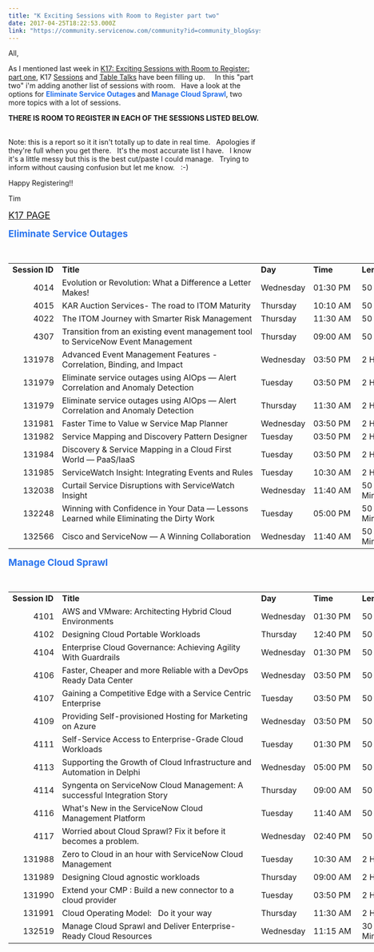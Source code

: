 ```yaml
---
title: "K Exciting Sessions with Room to Register part two"
date: 2017-04-25T18:22:53.000Z
link: "https://community.servicenow.com/community?id=community_blog&sys_id=726c6ea1dbd0dbc01dcaf3231f9619db"
---
```

<p>All,</p><p>As I mentioned last week in <a title="K17: Exciting Sessions with Room to Register: part one" __default_attr="6681" __jive_macro_name="blogpost" class="jive_macro jive_macro_blogpost" data-orig-content="K17: Exciting Sessions with Room to Register: part one" data-renderedposition="31.116668701171875_183.23333740234375_365_17" href="/community?id=community_blog&sys_id=902ee26ddbd0dbc01dcaf3231f961991">K17: Exciting Sessions with Room to Register: part one</a>, K17 <a title="nowledge.servicenowevents.com/connect/search.ww" href="https://knowledge.servicenowevents.com/connect/search.ww">Sessions</a> and <a title="" _jive_internal="true" href="/community/knowledge-user-conference/knowledge17/table-talks">Table Talks</a> have been filling up.     In this "part two" i'm adding another list of sessions with room.   Have a look at the options for <span style="color: #2873ee;"><strong> Eliminate Service Outages </strong></span>and<span style="color: #2873ee;"><strong> Manage Cloud Sprawl</strong></span>, two more topics with a lot of sessions.</p><p></p><p><strong>THERE IS ROOM TO REGISTER IN EACH OF THE SESSIONS LISTED BELOW.   </strong></p><p></p><p>Note: this is a report so it it isn't totally up to date in real time.   Apologies if they're full when you get there.   It's the most accurate list I have.   I know it's a little messy but this is the best cut/paste I could manage.   Trying to inform without causing confusion but let me know.   :-)</p><p></p><p>Happy Registering!!</p><p>Tim</p><p></p><p></p><p><span style="font-size: 14pt;"><a title="nowledge.servicenow.com/register-pricing.html" href="https://knowledge.servicenow.com/register-pricing.html">K17 PAGE</a></span></p><p></p><p><span style="color: #2873ee; font-size: 14pt;"><strong>Eliminate Service Outages</strong></span></p><p>           </p><table border="0" cellpadding="0" cellspacing="0" style="width: 1149px;"><tbody><tr><td colspan="1"><strong>Session ID</strong></td><td colspan="1"><strong>Title</strong></td><td colspan="1"><strong>Day</strong></td><td colspan="1"><strong>Time</strong></td><td colspan="1"><strong>Length</strong></td><td colspan="1"><strong>Speaker(s)</strong></td></tr><tr><td align="right" class="xl68" height="19" width="87">4014</td><td class="xl69" width="428">Evolution or Revolution: What a Difference a Letter Makes!</td><td class="xl68" width="87">Wednesday</td><td class="xl68" width="87">01:30 PM</td><td class="xl68" width="87">50 Minute</td><td class="xl68" width="373">Julia Myram</td></tr><tr><td align="right" class="xl68" height="19">4015</td><td class="xl69" width="428">KAR Auction Services- The road to ITOM Maturity</td><td class="xl68">Thursday</td><td class="xl68">10:10 AM</td><td class="xl68">50 Minute</td><td class="xl68">Brian Osborne</td></tr><tr><td align="right" class="xl68" height="19">4022</td><td class="xl69" width="428">The ITOM Journey with Smarter Risk Management</td><td class="xl68">Thursday</td><td class="xl68">11:30 AM</td><td class="xl68">50 Minute</td><td class="xl68">Norman Graham</td></tr><tr><td align="right" class="xl68" height="37">4307</td><td class="xl69" width="428">Transition from an existing event management tool to ServiceNow Event Management</td><td class="xl68">Thursday</td><td class="xl68">09:00 AM</td><td class="xl68">50 Minute</td><td class="xl68">Brent Llewellyn, jeff sargent</td></tr><tr><td align="right" class="xl68" height="19">131978</td><td class="xl69" width="428">Advanced Event Management Features - Correlation, Binding, and Impact</td><td class="xl68">Wednesday</td><td class="xl68">03:50 PM</td><td class="xl68">2 Hour</td><td class="xl68">Benny Makovsky, Walter Steinfeld</td></tr><tr><td align="right" class="xl68" height="37">131979</td><td class="xl69" width="428">Eliminate service outages using AIOps — Alert Correlation and Anomaly Detection</td><td class="xl68">Tuesday</td><td class="xl68">03:50 PM</td><td class="xl68">2 Hour</td><td class="xl68">Kanwaldeep Dang, Gianpaolo Pagano Mariano</td></tr><tr><td align="right" class="xl68" height="37">131979</td><td class="xl69" width="428">Eliminate service outages using AIOps — Alert Correlation and Anomaly Detection</td><td class="xl68">Thursday</td><td class="xl68">11:30 AM</td><td class="xl68">2 Hour</td><td class="xl68">Kanwaldeep Dang, Gianpaolo Pagano Mariano</td></tr><tr><td align="right" class="xl68" height="19">131981</td><td class="xl69" width="428">Faster Time to Value w Service Map Planner</td><td class="xl68">Wednesday</td><td class="xl68">03:50 PM</td><td class="xl68">2 Hour</td><td class="xl68">Antti Makinen</td></tr><tr><td align="right" class="xl68" height="19">131982</td><td class="xl69" width="428">Service Mapping and Discovery Pattern Designer</td><td class="xl68">Tuesday</td><td class="xl68">03:50 PM</td><td class="xl68">2 Hour</td><td class="xl68">Oded Tsur</td></tr><tr><td align="right" class="xl68" height="19">131984</td><td class="xl69" width="428">Discovery &amp; Service Mapping in a Cloud First World — PaaS/IaaS</td><td class="xl68">Tuesday</td><td class="xl68">03:50 PM</td><td class="xl68">2 Hour</td><td class="xl68">Noam Biran, Mike Buckner</td></tr><tr><td align="right" class="xl68" height="19">131985</td><td class="xl69" width="428">ServiceWatch Insight: Integrating Events and Rules</td><td class="xl68">Tuesday</td><td class="xl68">10:30 AM</td><td class="xl68">2 Hour</td><td class="xl68">Tony Branton, Vinh Tran</td></tr><tr><td align="right" class="xl68" height="19">132038</td><td class="xl69" width="428">Curtail Service Disruptions with ServiceWatch Insight</td><td class="xl68">Wednesday</td><td class="xl68">11:40 AM</td><td class="xl68">50 Minutes</td><td class="xl68">Chris Bendel, Raja Renganathan</td></tr><tr><td align="right" class="xl68" height="37">132248</td><td class="xl69" width="428">Winning with Confidence in Your Data — Lessons Learned while Eliminating the Dirty Work</td><td class="xl68">Tuesday</td><td class="xl68">05:00 PM</td><td class="xl68">50 Minutes</td><td class="xl68">Eric Martinez</td></tr><tr><td align="right" class="xl68" height="19">132566</td><td class="xl69" width="428">Cisco and ServiceNow — A Winning Collaboration</td><td class="xl68">Wednesday</td><td class="xl68">11:40 AM</td><td class="xl68">50 Minutes</td><td class="xl68">Chris Bowman, Sachin Gupta, Rodney Runolfson</td></tr></tbody></table><p></p><p></p><p><span style="color: #2873ee; font-size: 14pt;"><strong><strong>Manage Cloud Sprawl<br/></strong></strong></span></p><p>           </p><table border="0" cellpadding="0" cellspacing="0" style="width: 1149px;"><tbody><tr><td colspan="1"><strong>Session ID</strong></td><td colspan="1"><strong>Title</strong></td><td colspan="1"><strong>Day</strong></td><td colspan="1"><strong>Time</strong></td><td colspan="1"><strong>Length</strong></td><td colspan="1"><strong>Speaker(s)</strong></td></tr><tr><td align="right" class="xl68" height="19" width="87">4101</td><td class="xl69" width="428">AWS and VMware: Architecting Hybrid Cloud Environments</td><td class="xl68" width="87">Wednesday</td><td class="xl68" width="87">01:30 PM</td><td class="xl68" width="87">50 Minute</td><td class="xl68" width="373">Zaki Bajwa</td></tr><tr><td align="right" class="xl68" height="19">4102</td><td class="xl69" width="428">Designing Cloud Portable Workloads</td><td class="xl68">Thursday</td><td class="xl68">12:40 PM</td><td class="xl68">50 Minute</td><td class="xl68">Giri Padmanabh</td></tr><tr><td align="right" class="xl68" height="19">4104</td><td class="xl69" width="428">Enterprise Cloud Governance: Achieving Agility With Guardrails</td><td class="xl68">Wednesday</td><td class="xl68">01:30 PM</td><td class="xl68">50 Minute</td><td class="xl68">Brajesh Goyal</td></tr><tr><td align="right" class="xl68" height="19">4106</td><td class="xl69" width="428">Faster, Cheaper and more Reliable with a DevOps Ready Data Center</td><td class="xl68">Wednesday</td><td class="xl68">03:50 PM</td><td class="xl68">50 Minute</td><td class="xl68">Luc Raeskin</td></tr><tr><td align="right" class="xl68" height="19">4107</td><td class="xl69" width="428">Gaining a Competitive Edge with a Service Centric Enterprise</td><td class="xl68">Tuesday</td><td class="xl68">03:50 PM</td><td class="xl68">50 Minute</td><td class="xl68">Michael Kollar</td></tr><tr><td align="right" class="xl68" height="19">4109</td><td class="xl69" width="428">Providing Self-provisioned Hosting for Marketing on Azure</td><td class="xl68">Wednesday</td><td class="xl68">03:50 PM</td><td class="xl68">50 Minute</td><td class="xl68">Bojan Pavicic</td></tr><tr><td align="right" class="xl68" height="19">4111</td><td class="xl69" width="428">Self-Service Access to Enterprise-Grade Cloud Workloads</td><td class="xl68">Tuesday</td><td class="xl68">01:30 PM</td><td class="xl68">50 Minute</td><td class="xl68">Giri Padmanabh</td></tr><tr><td align="right" class="xl68" height="19">4113</td><td class="xl69" width="428">Supporting the Growth of Cloud Infrastructure and Automation in Delphi</td><td class="xl68">Wednesday</td><td class="xl68">05:00 PM</td><td class="xl68">50 Minute</td><td class="xl68">Jaroslaw Blaszczak</td></tr><tr><td align="right" class="xl68" height="19">4114</td><td class="xl69" width="428">Syngenta on ServiceNow Cloud Management: A successful Integration Story</td><td class="xl68">Thursday</td><td class="xl68">09:00 AM</td><td class="xl68">50 Minute</td><td class="xl68">Roland Rebmann</td></tr><tr><td align="right" class="xl68" height="19">4116</td><td class="xl69" width="428">What's New in the ServiceNow Cloud Management Platform</td><td class="xl68">Tuesday</td><td class="xl68">11:40 AM</td><td class="xl68">50 Minute</td><td class="xl68">Utpal Thakrar</td></tr><tr><td align="right" class="xl72" height="19">4117</td><td class="xl73" width="428">Worried about Cloud Sprawl? Fix it before it becomes a problem.</td><td class="xl72">Wednesday</td><td class="xl72">02:40 PM</td><td class="xl72">50 Minute</td><td class="xl72">Jamie Duncalf</td></tr><tr><td align="right" class="xl68" height="19">131988</td><td class="xl69" width="428">Zero to Cloud in an hour with ServiceNow Cloud Management</td><td class="xl68">Tuesday</td><td class="xl68">10:30 AM</td><td class="xl68">2 Hour</td><td class="xl68">Murali Dingari, Zack Sargent</td></tr><tr><td align="right" class="xl68" height="19">131989</td><td class="xl69" width="428">Designing Cloud agnostic workloads</td><td class="xl68">Thursday</td><td class="xl68">09:00 AM</td><td class="xl68">2 Hour</td><td class="xl68">Quentin Carton, Ashok Madhavan</td></tr><tr><td align="right" class="xl68" height="19">131990</td><td class="xl69" width="428">Extend your CMP : Build a new connector to a cloud provider</td><td class="xl68">Tuesday</td><td class="xl68">03:50 PM</td><td class="xl68">2 Hour</td><td class="xl68">Vijayan Madapoosi Sampath, Shaun Millin</td></tr><tr><td align="right" class="xl68" height="19">131991</td><td class="xl69" width="428">Cloud Operating Model:   Do it your way</td><td class="xl68">Thursday</td><td class="xl68">11:30 AM</td><td class="xl68">2 Hour</td><td class="xl68">Yong Liang, Jason Miles</td></tr><tr><td align="right" class="xl68" height="19">132519</td><td class="xl69" width="428">Manage Cloud Sprawl and Deliver Enterprise-Ready Cloud Resources</td><td class="xl68">Wednesday</td><td class="xl68">11:15 AM</td><td class="xl68">30 Minutes</td><td class="xl68">David Abramowski</td></tr></tbody></table>